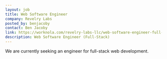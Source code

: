```yaml
---
layout: job
title: Web Software Engineer
company: Revelry Labs
posted_by: benjacoby
contact: Ben Jacoby
link: https://worknola.com/revelry-labs-llc/web-software-engineer-full-stack
description: Web Software Engineer (Full-Stack)
---
```


We are currently seeking an engineer for full-stack web development.